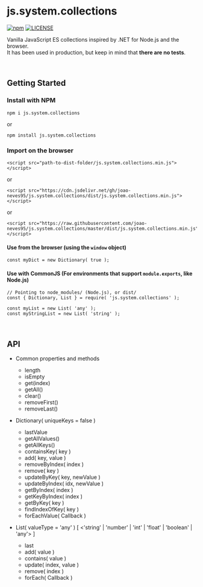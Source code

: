 # js.system.collections

[![npm](https://img.shields.io/npm/v/js.system.collections.svg)](https://www.npmjs.com/package/js.system.collections)
[![LICENSE](https://img.shields.io/npm/l/merger-js.svg)](https://github.com/joao-neves95/js.system.collections/blob/master/LICENSE.md)

Vanilla JavaScript ES collections inspired by .NET for Node.js and the browser. <br>
It has been used in production, but keep in mind that **there are no tests**.

&nbsp;

## Getting Started

### Install with NPM

```
npm i js.system.collections
```

or

```
npm install js.system.collections
```

### Import on the browser

```
<script src="path-to-dist-folder/js.system.collections.min.js"></script>
```

or

```
<script src="https://cdn.jsdelivr.net/gh/joao-neves95/js.system.collections/dist/js.system.collections.min.js"></script>
```

or

```
<script src="https://raw.githubusercontent.com/joao-neves95/js.system.collections/master/dist/js.system.collections.min.js"></script>
```

#### Use from the browser (using the `window` object)
```
const myDict = new Dictionary( true );
```

#### Use with CommonJS (For environments that support `module.exports`, like Node.js)
```
// Pointing to node_modules/ (Node.js), or dist/
const { Dictionary, List } = require( 'js.system.collections' );

const myList = new List( 'any' );
const myStringList = new List( 'string' );
```

&nbsp;

## API

- Common properties and methods
  - length
  - isEmpty
  - get(index)
  - getAll()
  - clear()
  - removeFirst()
  - removeLast()

- Dictionary( uniqueKeys = false )
  - lastValue
  - getAllValues()
  - getAllKeys()
  - containsKey( key )
  - add( key, value )
  - removeByIndex( index )
  - remove( key )
  - updateByKey( key, newValue )
  - updateByIndex( idx, newValue )
  - getByIndex( index )
  - getKeyByIndex( index )
  - getByKey( key )
  - findIndexOfKey( key )
  - forEachValue( Callback )

- List( valueType = 'any' ) [ <'string' | 'number' | 'int' | 'float' | 'boolean' | 'any'> ]
  - last
  - add( value )
  - contains( value )
  - update( index, value )
  - remove( index )
  - forEach( Callback )
